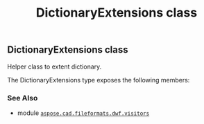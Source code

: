 ﻿---
title: DictionaryExtensions class
second_title: Aspose.CAD for Python via .NET API References
description: 
type: docs
weight: 10
url: /aspose.cad.fileformats.dwf.visitors/dictionaryextensions/
is_root: false
---

## DictionaryExtensions class

Helper class to extent dictionary.



The DictionaryExtensions type exposes the following members:


### See Also
* module [`aspose.cad.fileformats.dwf.visitors`](..)
